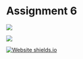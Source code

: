 ﻿
# Assignment 6

![](../../workflows/BuildAndTest/badge.svg)

![](../../workflows/Deployment/badge.svg)

[![Website shields.io](https://img.shields.io/website-up-down-green-red/http/shields.io.svg)](https://ewu-secretsanta.azurewebsites.net/)

